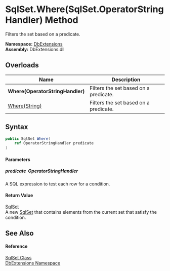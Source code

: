 SqlSet.Where(SqlSet.OperatorStringHandler) Method
=================================================
Filters the set based on a predicate.
  
**Namespace:** [DbExtensions][1]  
**Assembly:** DbExtensions.dll

Overloads
---------

| Name                             | Description                           |
| -------------------------------- | ------------------------------------- |
| **Where(OperatorStringHandler)** | Filters the set based on a predicate. |
| [Where(String)][2]               | Filters the set based on a predicate. |


Syntax
------

```csharp
public SqlSet Where(
	ref OperatorStringHandler predicate
)
```

#### Parameters

##### *predicate*  OperatorStringHandler
A SQL expression to test each row for a condition.

#### Return Value
[SqlSet][3]  
A new [SqlSet][3] that contains elements from the current set that satisfy the condition.

See Also
--------

#### Reference
[SqlSet Class][3]  
[DbExtensions Namespace][1]  

[1]: ../README.md
[2]: Where_1.md
[3]: README.md